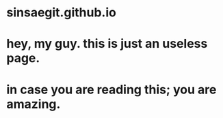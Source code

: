 # sinsaegit.github.io

# hey, my guy. this is just an useless page.
# in case you are reading this; you are amazing.
